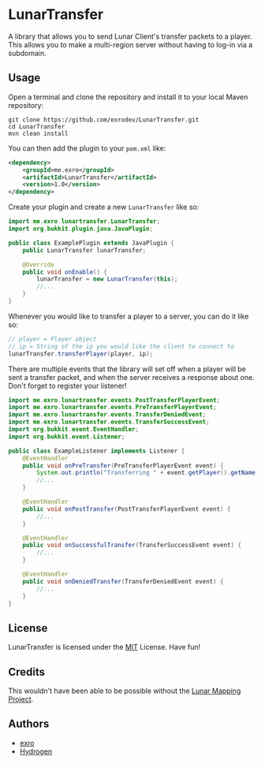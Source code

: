 # LunarTransfer
A library that allows you to send Lunar Client's transfer packets to a player. This allows you to make a multi-region server without having to log-in via a subdomain.

## Usage
Open a terminal and clone the repository and install it to your local Maven repository:
```
git clone https://github.com/exrodev/LunarTransfer.git
cd LunarTransfer
mvn clean install
```

You can then add the plugin to your `pom.xml` like:
```xml
<dependency>
    <groupId>me.exro</groupId>
    <artifactId>LunarTransfer</artifactId>
    <version>1.0</version>
</dependency>
```

Create your plugin and create a new `LunarTransfer` like so:
```java
import me.exro.lunartransfer.LunarTransfer;
import org.bukkit.plugin.java.JavaPlugin;

public class ExamplePlugin extends JavaPlugin {
    public LunarTransfer lunarTransfer;

    @Override
    public void onEnable() {
        lunarTransfer = new LunarTransfer(this);
        //...
    }
}
```

Whenever you would like to transfer a player to a server, you can do it like so:
```java
// player = Player object
// ip = String of the ip you would like the client to connect to
lunarTransfer.transferPlayer(player, ip);
```

There are multiple events that the library will set off when a player will be sent a transfer packet, and when the server receives a response about one. Don't forget to register your listener!
```java
import me.exro.lunartransfer.events.PostTransferPlayerEvent;
import me.exro.lunartransfer.events.PreTransferPlayerEvent;
import me.exro.lunartransfer.events.TransferDeniedEvent;
import me.exro.lunartransfer.events.TransferSuccessEvent;
import org.bukkit.event.EventHandler;
import org.bukkit.event.Listener;

public class ExampleListener implements Listener {
    @EventHandler
    public void onPreTransfer(PreTransferPlayerEvent event) {
        System.out.println("Transferring " + event.getPlayer().getName() + " to " + event.getIp());
        //...
    }

    @EventHandler
    public void onPostTransfer(PostTransferPlayerEvent event) {
        //...
    }

    @EventHandler
    public void onSuccessfulTransfer(TransferSuccessEvent event) {
        //...
    }

    @EventHandler
    public void onDeniedTransfer(TransferDeniedEvent event) {
        //...
    }
}
```

## License
LunarTransfer is licensed under the [MIT](https://choosealicense.com/licenses/mit/) License. Have fun!

## Credits
This wouldn't have been able to be possible without the [Lunar Mapping Project](https://github.com/Lunar-Mapping-Project/mappings).

## Authors
 - [exro](https://github.com/exrodev)
 - [Hydrogen](https://github.com/thehydrogen)